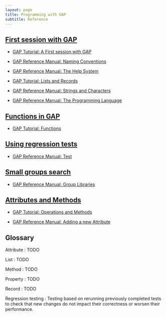 ```yaml
---
layout: page
title: Programming with GAP
subtitle: Reference
---
```


## [First session with GAP](01-command-line.html)

* [GAP Tutorial: A First session with GAP](http://www.gap-system.org/Manuals/doc/tut/chap2.html)

* [GAP Reference Manual: Naming Conventions](https://plus.google.com/events/cfm3tc375c142qtodvlvcfs82l4)

* [GAP Reference Manual: The Help System](http://www.gap-system.org/Manuals/doc/ref/chap2.html)

* [GAP Tutorial: Lists and Records](http://www.gap-system.org/Manuals/doc/tut/chap3.htm)

* [GAP Reference Manual: Strings and Characters](http://www.gap-system.org/Manuals/doc/ref/chap27.html)

* [GAP Reference Manual: The Programming Language]( http://www.gap-system.org/Manuals/doc/ref/chap4.html#X7FE7C0C17E1ED118)


## [Functions in GAP](02-func.html)

* [GAP Tutorial: Functions](http://www.gap-system.org/Manuals/doc/tut/chap4.html)


## [Using regression tests](03-testing.html)

* [GAP Reference Manual: Test](http://www.gap-system.org/Manuals/doc/ref/chap7.html#X87712F9D8732193C)


## [Small groups search](04-small-groups.html)

* [GAP Reference Manual: Group Libraries](http://www.gap-system.org/Manuals/doc/ref/chap50.html)


## [Attributes and Methods](05-attributes.html)

* [GAP Tutorial: Operations and Methods](http://www.gap-system.org/Manuals/doc/tut/chap8.html)

* [GAP Reference Manual: Adding a new Attribute](http://www.gap-system.org/Manuals/doc/ref/chap80.html#X874AF11D864AEC1B)

## Glossary

Attribute
:    TODO

List
:    TODO

Method
:    TODO

Property
:    TODO

Record
:    TODO

Regression testing
:    Testing based on rerunning previously completed tests to check that new
     changes do not impact their correctness or worsen their performance.

